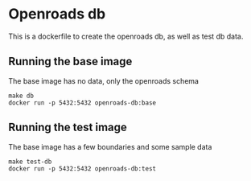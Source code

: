 # Openroads db
This is a dockerfile to create the openroads db, as well as test db data.

## Running the base image
The base image has no data, only the openroads schema
```
make db
docker run -p 5432:5432 openroads-db:base
```

## Running the test image
The base image has a few boundaries and some sample data
```
make test-db
docker run -p 5432:5432 openroads-db:test
```